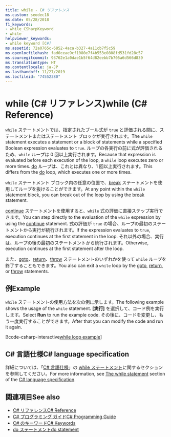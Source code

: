 ```yaml
---
title: while - C# リファレンス
ms.custom: seodec18
ms.date: 05/28/2018
f1_keywords:
- while_CSharpKeyword
- while
helpviewer_keywords:
- while keyword [C#]
ms.assetid: 72a0765c-6852-4aca-b327-4a11cb7f5c59
ms.openlocfilehash: fad0ceae9cf1080e7f4b553e0808fd531fd28c57
ms.sourcegitcommit: 93762e1a0dae1b5f64d82eebb7b705a6d566d839
ms.translationtype: HT
ms.contentlocale: ja-JP
ms.lasthandoff: 11/27/2019
ms.locfileid: "74552380"
---
```

# <a name="while-c-reference"></a><span data-ttu-id="f607f-102">while (C# リファレンス)</span><span class="sxs-lookup"><span data-stu-id="f607f-102">while (C# Reference)</span></span>

<span data-ttu-id="f607f-103">`while` ステートメントでは、指定されたブール式が `true` と評価される間に、ステートメントまたはステートメント ブロックが実行されます。</span><span class="sxs-lookup"><span data-stu-id="f607f-103">The `while` statement executes a statement or a block of statements while a specified Boolean expression evaluates to `true`.</span></span> <span data-ttu-id="f607f-104">ループの各実行の前に式が評価されるため、`while` ループは 0 回以上実行されます。</span><span class="sxs-lookup"><span data-stu-id="f607f-104">Because that expression is evaluated before each execution of the loop, a `while` loop executes zero or more times.</span></span> <span data-ttu-id="f607f-105">[do](do.md) ループは、これとは異なり、1 回以上実行されます。</span><span class="sxs-lookup"><span data-stu-id="f607f-105">This differs from the [do](do.md) loop, which executes one or more times.</span></span>

<span data-ttu-id="f607f-106">`while` ステートメント ブロック内の任意の位置で、[break](break.md) ステートメントを使用してループを抜けることができます。</span><span class="sxs-lookup"><span data-stu-id="f607f-106">At any point within the `while` statement block, you can break out of the loop by using the [break](break.md) statement.</span></span>

<span data-ttu-id="f607f-107">[continue](continue.md) ステートメントを使用すると、`while` 式の評価に直接ステップ実行できます。</span><span class="sxs-lookup"><span data-stu-id="f607f-107">You can step directly to the evaluation of the `while` expression by using the [continue](continue.md) statement.</span></span> <span data-ttu-id="f607f-108">式の評価が `true` の場合、ループの最初のステートメントから実行が続行されます。</span><span class="sxs-lookup"><span data-stu-id="f607f-108">If the expression evaluates to `true`, execution continues at the first statement in the loop.</span></span> <span data-ttu-id="f607f-109">それ以外の場合、実行は、ループの後の最初のステートメントから続行されます。</span><span class="sxs-lookup"><span data-stu-id="f607f-109">Otherwise, execution continues at the first statement after the loop.</span></span>

<span data-ttu-id="f607f-110">また、[goto](goto.md)、[return](return.md)、[throw](throw.md) ステートメントのいずれかを使って `while` ループを終了することもできます。</span><span class="sxs-lookup"><span data-stu-id="f607f-110">You also can exit a `while` loop by the [goto](goto.md), [return](return.md), or [throw](throw.md) statements.</span></span>

## <a name="example"></a><span data-ttu-id="f607f-111">例</span><span class="sxs-lookup"><span data-stu-id="f607f-111">Example</span></span>

<span data-ttu-id="f607f-112">`while` ステートメントの使用方法を次の例に示します。</span><span class="sxs-lookup"><span data-stu-id="f607f-112">The following example shows the usage of the `while` statement.</span></span> <span data-ttu-id="f607f-113">**[実行]** を選択して、コード例を実行します。</span><span class="sxs-lookup"><span data-stu-id="f607f-113">Select **Run** to run the example code.</span></span> <span data-ttu-id="f607f-114">その後に、コードを変更し、もう一度実行することができます。</span><span class="sxs-lookup"><span data-stu-id="f607f-114">After that you can modify the code and run it again.</span></span>

[!code-csharp-interactive[while loop example](~/samples/snippets/csharp/keywords/IterationKeywordsExamples.cs#3)]

## <a name="c-language-specification"></a><span data-ttu-id="f607f-115">C# 言語仕様</span><span class="sxs-lookup"><span data-stu-id="f607f-115">C# language specification</span></span>

<span data-ttu-id="f607f-116">詳細については、「[C# 言語仕様](/dotnet/csharp/language-reference/language-specification/introduction)」の [while ステートメント](~/_csharplang/spec/statements.md#the-while-statement)に関するセクションを参照してください。</span><span class="sxs-lookup"><span data-stu-id="f607f-116">For more information, see [The while statement](~/_csharplang/spec/statements.md#the-while-statement) section of the [C# language specification](/dotnet/csharp/language-reference/language-specification/introduction).</span></span>

## <a name="see-also"></a><span data-ttu-id="f607f-117">関連項目</span><span class="sxs-lookup"><span data-stu-id="f607f-117">See also</span></span>

- [<span data-ttu-id="f607f-118">C# リファレンス</span><span class="sxs-lookup"><span data-stu-id="f607f-118">C# Reference</span></span>](../index.md)
- [<span data-ttu-id="f607f-119">C# プログラミング ガイド</span><span class="sxs-lookup"><span data-stu-id="f607f-119">C# Programming Guide</span></span>](../../programming-guide/index.md)
- [<span data-ttu-id="f607f-120">C# のキーワード</span><span class="sxs-lookup"><span data-stu-id="f607f-120">C# Keywords</span></span>](index.md)
- [<span data-ttu-id="f607f-121">do ステートメント</span><span class="sxs-lookup"><span data-stu-id="f607f-121">do statement</span></span>](do.md)

